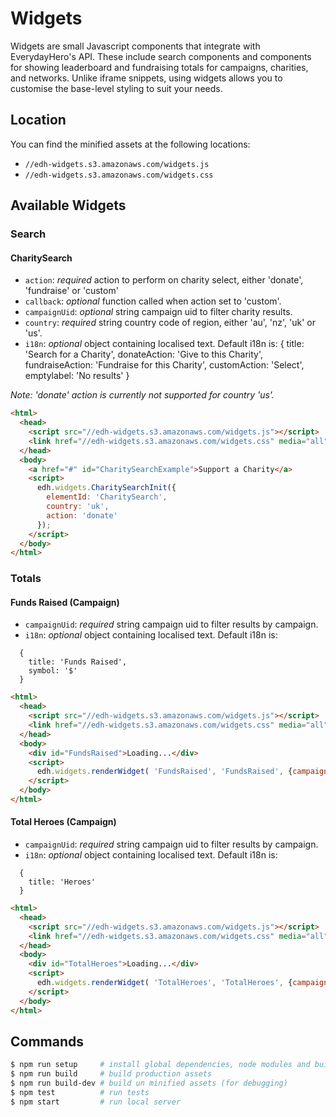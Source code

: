 # Widgets

Widgets are small Javascript components that integrate with EverydayHero's API. These include search components and components for showing leaderboard and fundraising totals for campaigns, charities, and networks. Unlike iframe snippets, using widgets allows you to customise the base-level styling to suit your needs.

## Location

You can find the minified assets at the following locations:

- `//edh-widgets.s3.amazonaws.com/widgets.js`
- `//edh-widgets.s3.amazonaws.com/widgets.css`

## Available Widgets

### Search

#### CharitySearch

- `action`:      *required* action to perform on charity select, either 'donate', 'fundraise' or 'custom'
- `callback`:    *optional* function called when action set to 'custom'.
- `campaignUid`: *optional* string campaign uid to filter charity results.
- `country`:     *required* string country code of region, either 'au', 'nz', 'uk' or 'us'.
- `i18n`:        *optional* object containing localised text. Default i18n is:
    {
      title: 'Search for a Charity',
      donateAction: 'Give to this Charity',
      fundraiseAction: 'Fundraise for this Charity',
      customAction: 'Select',
      emptylabel: 'No results'
    }

*Note: 'donate' action is currently not supported for country 'us'.*

```html
<html>
  <head>
    <script src="//edh-widgets.s3.amazonaws.com/widgets.js"></script>
    <link href="//edh-widgets.s3.amazonaws.com/widgets.css" media="all" rel="Stylesheet" type="text/css" />
  </head>
  <body>
    <a href="#" id="CharitySearchExample">Support a Charity</a>
    <script>
      edh.widgets.CharitySearchInit({
        elementId: 'CharitySearch',
        country: 'uk',
        action: 'donate'
      });
    </script>
  </body>
</html>
```

### Totals

#### Funds Raised (Campaign)

- `campaignUid`: *required* string campaign uid to filter results by campaign.
- `i18n`:        *optional* object containing localised text. Default i18n is:

```
  {
    title: 'Funds Raised',
    symbol: '$'
  }
```

```html
<html>
  <head>
    <script src="//edh-widgets.s3.amazonaws.com/widgets.js"></script>
    <link href="//edh-widgets.s3.amazonaws.com/widgets.css" media="all" rel="Stylesheet" type="text/css" />
  </head>
  <body>
    <div id="FundsRaised">Loading...</div>
    <script>
      edh.widgets.renderWidget( 'FundsRaised', 'FundsRaised', {campaignUid: 'au-0'});
    </script>
  </body>
</html>
```

#### Total Heroes (Campaign)

- `campaignUid`: *required* string campaign uid to filter results by campaign.
- `i18n`:        *optional* object containing localised text. Default i18n is:

```
  {
    title: 'Heroes'
  }
```

```html
<html>
  <head>
    <script src="//edh-widgets.s3.amazonaws.com/widgets.js"></script>
    <link href="//edh-widgets.s3.amazonaws.com/widgets.css" media="all" rel="Stylesheet" type="text/css" />
  </head>
  <body>
    <div id="TotalHeroes">Loading...</div>
    <script>
      edh.widgets.renderWidget( 'TotalHeroes', 'TotalHeroes', {campaignUid: 'au-0'});
    </script>
  </body>
</html>
```

## Commands

```sh
$ npm run setup     # install global dependencies, node modules and build production assets
$ npm run build     # build production assets
$ npm run build-dev # build un minified assets (for debugging)
$ npm test          # run tests
$ npm start         # run local server
```
